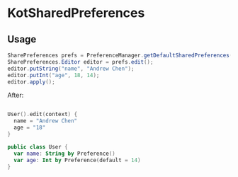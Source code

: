 # KotSharedPreferences

## Usage

```java
SharePreferences prefs = PreferenceManager.getDefaultSharedPreferences(context);
SharePreferences.Editor editor = prefs.edit();
editor.putString("name", "Andrew Chen");
editor.putInt("age", 18, 14);
editor.apply();
```

After:

```kotlin

User().edit(context) {
  name = "Andrew Chen"
  age = "18"
}

public class User {
  var name: String by Preference()
  var age: Int by Preference(default = 14)
}
```
